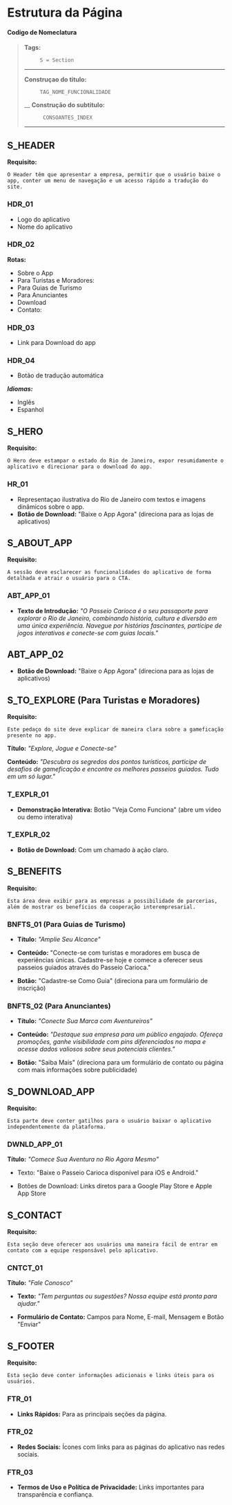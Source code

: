 # Estrutura da Página

#### Codigo de Nomeclatura
> **Tags:**
>
>          S = Section
>___
> **Construçao do titulo:**
>
>          TAG_NOME_FUNCIONALIDADE
>__
>**Construção do subtitulo:** 
>
>           CONSOANTES_INDEX
> ___
## S_HEADER 

**Requisito:**

    O Header têm que apresentar a empresa, permitir que o usuário baixe o app, conter um menu de navegação e um acesso rápido a tradução do site.

### HDR_01
- Logo do aplicativo 
- Nome do aplicativo 

### HDR_02
**Rotas:**
- Sobre o App
- Para Turistas e Moradores:
- Para Guias de Turismo
- Para Anunciantes
- Download
- Contato:

### HDR_03
- Link para Download do app

### HDR_04
- Botão de tradução automática

***Idiomas:***
- Inglês
- Espanhol


## S_HERO 

**Requisito:**

    O Hero deve estampar o estado do Rio de Janeiro, expor resumidamente o aplicativo e direcionar para o download do app.

### HR_01

- Representaçao ilustrativa do Rio de Janeiro com textos e imagens dinâmicos sobre o app.
- **Botão de Download:** "Baixe o App Agora" (direciona para as lojas de aplicativos)

## S_ABOUT_APP



**Requisito:**

    A sessão deve esclarecer as funcionalidades do aplicativo de forma detalhada e atrair o usuário para o CTA.

### ABT_APP_01


 - **Texto de Introdução:**
*"O Passeio Carioca é o seu passaporte para explorar o Rio de Janeiro, combinando história, cultura e diversão em uma única experiência. Navegue por histórias fascinantes, participe de jogos interativos e conecte-se com guias locais."*



 ## ABT_APP_02

- **Botão de Download:** "Baixe o App Agora" (direciona para as lojas de aplicativos)



## S_TO_EXPLORE (Para Turistas e Moradores)

**Requisito:**

    Este pedaço do site deve explicar de maneira clara sobre a gameficação presente no app.

**Título:** *"Explore, Jogue e Conecte-se"*

**Conteúdo:** *"Descubra os segredos dos pontos turísticos, participe de desafios de gameficação e encontre os melhores passeios guiados. Tudo em um só lugar."*

### T_EXPLR_01
- **Demonstração Interativa:** Botão "Veja Como Funciona" (abre um vídeo ou demo interativa)

### T_EXPLR_02

- **Botão de Download:** Com um chamado à ação claro.


## S_BENEFITS

**Requisito:**

    Esta área deve exibir para as empresas a possibilidade de parcerias, além de mostrar os benefícios da cooperação interempresarial.

### BNFTS_01 (Para Guias de Turismo)
- **Título:** *"Amplie Seu Alcance"*

- **Conteúdo:** "Conecte-se com turistas e moradores em busca de experiências únicas. Cadastre-se hoje e comece a oferecer seus passeios guiados através do Passeio Carioca."

- **Botão:** "Cadastre-se Como Guia" (direciona para um formulário de inscrição)

### BNFTS_02 (Para Anunciantes)


- **Título:** *"Conecte Sua Marca com Aventureiros"*

- **Conteúdo:** *"Destaque sua empresa para um público engajado. Ofereça promoções, ganhe visibilidade com pins diferenciados no mapa e acesse dados valiosos sobre seus potenciais clientes."*

- **Botão:** "Saiba Mais" (direciona para um formulário de contato ou página com mais informações sobre publicidade)

## S_DOWNLOAD_APP

**Requisito:**

    Esta parte deve conter gatilhos para o usuário baixar o aplicativo independentemente da plataforma.

### DWNLD_APP_01

**Título:** *"Comece Sua Aventura no Rio Agora Mesmo"*

- Texto: "Baixe o Passeio Carioca disponível para iOS e Android."

- Botões de Download: Links diretos para a Google Play Store e Apple App Store

## S_CONTACT

**Requisito:**

    Esta seção deve oferecer aos usuários uma maneira fácil de entrar em contato com a equipe responsável pelo aplicativo.

### CNTCT_01
**Título:** *"Fale Conosco"*

- **Texto:** *"Tem perguntas ou sugestões? Nossa equipe está pronta para ajudar."*

- **Formulário de Contato:** Campos para Nome, E-mail, Mensagem e Botão "Enviar"

## S_FOOTER

**Requisito:**

    Esta seção deve conter informações adicionais e links úteis para os usuários.

### FTR_01
- **Links Rápidos:** Para as principais seções da página.
### FTR_02
- **Redes Sociais:** Ícones com links para as páginas do aplicativo nas redes sociais.
### FTR_03
- **Termos de Uso e Política de Privacidade:** Links importantes para transparência e confiança.

